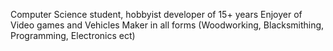 Computer Science student, hobbyist developer of 15+ years
Enjoyer of Video games and Vehicles
Maker in all forms (Woodworking, Blacksmithing, Programming, Electronics ect)